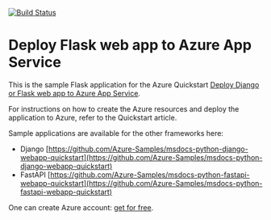 [![Build Status](https://dev.azure.com/shekhar07nitdgp/msdocs/_apis/build/status%2Fshekharbiswas.msdocs-python-flask-webapp-quickstart?branchName=main)](https://dev.azure.com/shekhar07nitdgp/msdocs/_build/latest?definitionId=15&branchName=main)

# Deploy Flask web app to Azure App Service

This is the sample Flask application for the Azure Quickstart [Deploy Django or Flask web app to Azure App Service](https://docs.microsoft.com/en-us/azure/app-service/quickstart-python). 

For instructions on how to create the Azure resources and deploy the application to Azure, refer to the Quickstart article.

Sample applications are available for the other frameworks here:

* Django [https://github.com/Azure-Samples/msdocs-python-django-webapp-quickstart](https://github.com/Azure-Samples/msdocs-python-django-webapp-quickstart)
* FastAPI [https://github.com/Azure-Samples/msdocs-python-fastapi-webapp-quickstart](https://github.com/Azure-Samples/msdocs-python-fastapi-webapp-quickstart)

One can create Azure account: [get for free](https://azure.microsoft.com/en-us/free/).
